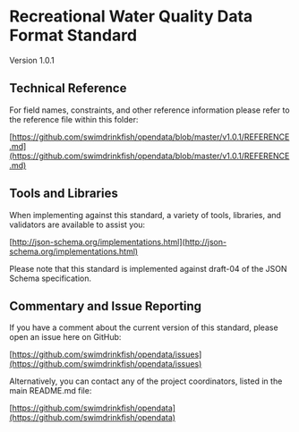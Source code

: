 # Recreational Water Quality Data Format Standard

Version 1.0.1

## Technical Reference

For field names, constraints, and other reference information please refer to the reference file within this folder:

[https://github.com/swimdrinkfish/opendata/blob/master/v1.0.1/REFERENCE.md](https://github.com/swimdrinkfish/opendata/blob/master/v1.0.1/REFERENCE.md)

## Tools and Libraries

When implementing against this standard, a variety of tools, libraries, and validators are available to assist you:

[http://json-schema.org/implementations.html](http://json-schema.org/implementations.html)

Please note that this standard is implemented against draft-04 of the JSON Schema specification.

## Commentary and Issue Reporting

If you have a comment about the current version of this standard, please open an issue here on GitHub:

[https://github.com/swimdrinkfish/opendata/issues](https://github.com/swimdrinkfish/opendata/issues)

Alternatively, you can contact any of the project coordinators, listed in the main README.md file:

[https://github.com/swimdrinkfish/opendata](https://github.com/swimdrinkfish/opendata)

